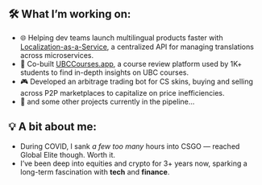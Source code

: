 ## 🛠 What I’m working on:
- 🌐 Helping dev teams launch multilingual products faster with [Localization-as-a-Service](https://github.com/ubclaunchpad/localization), a centralized API for managing translations across microservices.
- 🚀 Co-built [UBCCourses.app](https://ubccourses.app), a course review platform used by 1K+ students to find in-depth insights on UBC courses.
- 🎮 Developed an arbitrage trading bot for CS skins, buying and selling across P2P marketplaces to capitalize on price inefficiencies.
- 🔧 and some other projects currently in the pipeline...

## 💡 A bit about me:
- During COVID, I sank *a few too many* hours into CSGO — reached Global Elite though. Worth it.
- I’ve been deep into equities and crypto for 3+ years now, sparking a long-term fascination with **tech** and **finance**.
